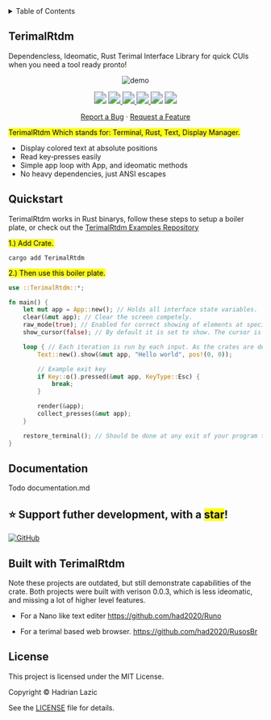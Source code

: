 <details>
<summary>Table of Contents</summary>

- [⏱️ Quickstart](#quickstart)
- [📚 Documentation](#documentation)
- [🧩 Templates](#templates)
- [👁️ Built with TerimalRtdm](#built-with-TerimalRtdm)
- [⭐️ Leave a star!](#⭐️-Support-futher-development,-with-a-<mark>star</mark>!
- [⌨️ Contributing](#contributing)
- [📄 License](#license)

</details>

## TerimalRtdm
Dependencless, Ideomatic, Rust Terimal Interface Library for quick CUIs when you need a tool ready pronto!

<p align="center">
  <img src="https://github.com/user-attachments/assets/f0b8b933-910f-473c-8d1f-ef9c9d54ca1c" alt="demo" />
</p>

<div align="center">
  <!-- MSRV -->
  <img src="https://img.shields.io/badge/Rust%20MSRV-1.78.0-brightgreen" style="zoom:150%;" />

  <!-- crates.io -->
  <a href="https://crates.io/crates/TerimalRtdm">
    <img src="https://img.shields.io/crates/v/TerimalRtdm.svg" style="zoom:150%;" />
    <img src="https://img.shields.io/crates/d/TerimalRtdm.svg" style="zoom:150%;" />
  </a>

  <!-- docs.rs -->
  <a href="https://docs.rs/TerimalRtdm">
    <img src="https://docs.rs/TerimalRtdm/badge.svg" style="zoom:150%;" />
  </a>

  <!-- License -->
  <img src="https://img.shields.io/crates/l/TerimalRtdm" style="zoom:150%;" />

  <!-- GitHub stars -->
  <a href="https://github.com/had2020/TerimalRtdm/stargazers">
    <img src="https://img.shields.io/github/stars/had2020/TerimalRtdm?style=social" style="zoom:150%;" />
  </a>

  [Report a Bug](https://github.com/had2020/TerimalRtdm/issues/new?labels=bug&template=bug_report.md) · [Request a Feature](https://github.com/had2020/TerimalRtdm/issues/new?labels=enhancement&template=feature_request.md) 

</div>

<mark>TerimalRtdm<mark> Which stands for: Terminal, Rust, Text, Display Manager.

- Display colored text at absolute positions
- Read key‑presses easily
- Simple app loop with App, and ideomatic methods
- No heavy dependencies, just ANSI escapes

## Quickstart

TerimalRtdm works in Rust binarys, follow these steps to setup a boiler plate, or check out the [TerimalRtdm Examples Repository](https://github.com/had2020/TerimalRtdm-examples)

<mark>1.) Add Crate.<mark> 

```shell
cargo add TerimalRtdm
```

<mark>2.) Then use this boiler plate.</mark>

```rust
use ::TerimalRtdm::*;

fn main() {
    let mut app = App::new(); // Holds all interface state variables.
    clear(&mut app); // Clear the screen competely.
    raw_mode(true); // Enabled for correct showing of elements at specific positions.
    show_cursor(false); // By default it is set to show. The cursor is off, since we don't need to move it.

    loop { // Each iteration is run by each input. As the crates are designed as a intermediate type UI.
        Text::new().show(&mut app, "Hello world", pos!(0, 0));

        // Example exit key
        if Key::o().pressed(&mut app, KeyType::Esc) {
            break;
        }

        render(&app);
        collect_presses(&mut app);
    }

    restore_terminal(); // Should be done at any exit of your program to restore the terminal defaults.
}
```

## Documentation

Todo documentation.md

## ⭐️ Support futher development, with a <mark>star</mark>!

[![GitHub](https://img.shields.io/badge/github-had2020%2FTerimalRtdm-blue?logo=github)](https://github.com/had2020/TerimalRtdm)

## Built with TerimalRtdm
Note these projects are outdated, but still demonstrate capabilities of the crate.
Both projects were built with verison 0.0.3, which is less ideomatic, and missing a lot of higher level features.

- For a Nano like text editer
https://github.com/had2020/Runo

- For a terimal based web browser.
https://github.com/had2020/RusosBr

## License

This project is licensed under the MIT License.

Copyright © Hadrian Lazic

See the [LICENSE](./LICENSE) file for details.

